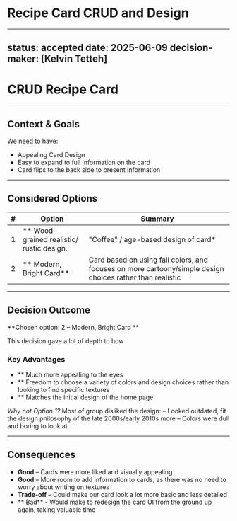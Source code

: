 # Recipe Card CRUD and Design

---
status: accepted
date: 2025-06-09
decision-maker:  [Kelvin Tetteh]
---
# CRUD Recipe Card


---

## Context & Goals

We need to have:

* Appealing Card Design
* Easy to expand to full information on the card
* Card flips to the back side to present information

---

## Considered Options

|   #   | Option                                                | Summary                                                                                                            |
| :---: | ----------------------------------------------------- | ------------------------------------------------------------------------------------------------------------------ |
|   1   | ** Wood-grained realistic/ rustic design.             |  "Coffee" / age-based design of card*         
|   2   | ** Modern, Bright Card**                              | Card based on using fall colors, and focuses on more cartoony/simple design choices rather than                                                                        realistic               

---

## Decision Outcome

**Chosen option: 2 – Modern, Bright Card **

This decision gave a lot of depth to how 

### Key Advantages

* ** Much more appealing to the eyes
* ** Freedom to choose a variety of colors and design choices rather than looking to find specific textures
* ** Matches the initial design of the home page

*Why not Option 1?* 
Most of group disliked the design:
– Looked outdated, fit the design philosophy of the late 2000s/early 2010s more
– Colors were dull and boring to look at

---

## Consequences

* **Good** –  Cards were more liked and visually appealing
* **Good** – More room to add information to cards, as there was no need to worry about writing on textures
* **Trade-off** – Could make our card look a lot more basic and less detailed
* ** Bad** - Would make to redesign the card UI from the ground up again, taking valuable time





